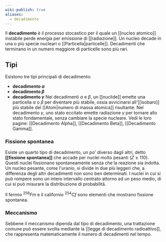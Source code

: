 ```yaml
---
wiki-publish: true
aliases:
  - decadimento
---
```

Il **decadimento** è il processo stocastico per il quale un [[nucleo atomico]] instabile perde energia per emissione di [[radiazione]]. Un nucleo decade in una o più specie nucleari o [[Particella|particelle]]. Decadimenti che terminano in un numero maggiore di particelle sono più rari.
## Tipi
Esistono tre tipi principali di decadimento:
- **decadimento $\alpha$**
- **decadimento $\beta$**
- **decadimento $\gamma$**
Nei decadimenti $\alpha$ e $\beta$, un [[nuclide]] emette una particella $\alpha$ o $\beta$ per diventare più stabile, ossia avvicinarsi all'[[isobaro]] più stabile del [[Atom|numero di massa atomica]] risultante. Nel decadimento $\gamma$, uno stato eccitato emette radiazione $\gamma$ per tornare allo stato fondamentale, senza cambiare la specie nucleare. Vedi le loro pagine: [[Decadimento Alpha]], [[Decadimento Beta]], [[Decadimento Gamma]].
### Fissione spontanea
Esiste un quarto tipo di decadimento, un po' diverso dagli altri, detto **[[fissione spontanea]]** che accade per nuclei molto pesanti ($Z\geq110$). Questi nuclei fissionano spontaneamente senza che la reazione sia indotta. Un nucleo pesante, come l'uranio, si divide in due più leggeri che, a differenza degli altri decadimenti non sono ben determinati. I nuclei in cui si può rompere sono un intero intervallo centrato attorno ad un peso medio, di cui si può misurare la distribuzione di probabilità.

Il fermio $^{256}Fm$ e il californio $^{254}Cf$ sono elementi che mostrano fissione spontanea.
### Meccanismo
Sebbene il meccanismo dipenda dal tipo di decadimento, una trattazione comune può essere svolta mediante la [[legge di decadimento radioattivo]], che rappresenta matematicamente il numero di decadimenti nel tempo.